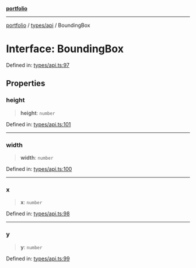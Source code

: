 [**portfolio**](../../../README.md)

***

[portfolio](../../../modules.md) / [types/api](../README.md) / BoundingBox

# Interface: BoundingBox

Defined in: [types/api.ts:97](https://github.com/tnorlund/Portfolio/blob/cee1036b33888902ff9c147d280194e6b328c980/portfolio/types/api.ts#L97)

## Properties

### height

> **height**: `number`

Defined in: [types/api.ts:101](https://github.com/tnorlund/Portfolio/blob/cee1036b33888902ff9c147d280194e6b328c980/portfolio/types/api.ts#L101)

***

### width

> **width**: `number`

Defined in: [types/api.ts:100](https://github.com/tnorlund/Portfolio/blob/cee1036b33888902ff9c147d280194e6b328c980/portfolio/types/api.ts#L100)

***

### x

> **x**: `number`

Defined in: [types/api.ts:98](https://github.com/tnorlund/Portfolio/blob/cee1036b33888902ff9c147d280194e6b328c980/portfolio/types/api.ts#L98)

***

### y

> **y**: `number`

Defined in: [types/api.ts:99](https://github.com/tnorlund/Portfolio/blob/cee1036b33888902ff9c147d280194e6b328c980/portfolio/types/api.ts#L99)
